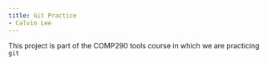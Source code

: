 ```yaml
---
title: Git Practice
- Calvin Lee
---
```


This project is part of the COMP290 tools course in which we are practicing `git`
